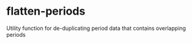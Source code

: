 # flatten-periods
Utility function for de-duplicating period data that contains overlapping periods
